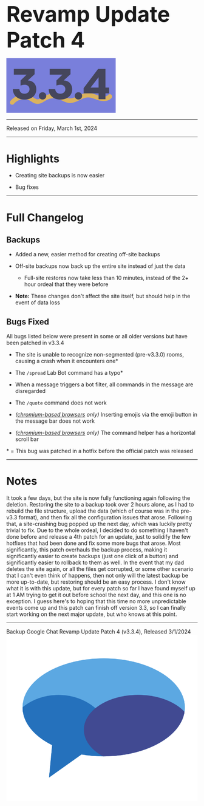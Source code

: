 <h1 style="font-size:4em;margin-bottom:0.25em;">
    Revamp Update Patch 4
</h1>

<img src="/public/v3.3.4.svg" height="10%" alt="v3.3.1">

<hr>

Released on Friday, March 1st, 2024

<hr>

<style>
    h1 {
        font-size: 2em;
    }
</style>

# Highlights

- Creating site backups is now easier

- Bug fixes

<hr>

# Full Changelog

## Backups

- Added a new, easier method for creating off-site backups

- Off-site backups now back up the entire site instead of just the data

  - Full-site restores now take less than 10 minutes, instead of the 2+ hour ordeal that they were before

- **Note:** These changes don't affect the site itself, but should help in the event of data loss

## Bugs Fixed

All bugs listed below were present in some or all older versions but have been patched in v3.3.4

- The site is unable to recognize non-segmented (pre-v3.3.0) rooms, causing a crash when it encounters one*

- The `/spread` Lab Bot command has a typo*

- When a message triggers a bot filter, all commands in the message are disregarded

- The `/quote` command does not work

- *([chromium-based browsers](https://en.wikipedia.org/wiki/Chromium_(web_browser)#Browsers_based_on_Chromium) only)* Inserting emojis via the emoji button in the message bar does not work

- *([chromium-based browsers](https://en.wikipedia.org/wiki/Chromium_(web_browser)#Browsers_based_on_Chromium) only)* The command helper has a horizontal scroll bar

\* = This bug was patched in a hotfix before the official patch was released

<hr>

# Notes

It took a few days, but the site is now fully functioning again following the deletion. Restoring the site to a backup took over 2 hours alone, as I had to rebuild the file structure, upload the data (which of course was in the pre-v3.3 format), and then fix all the configuration issues that arose. Following that, a site-crashing bug popped up the next day, which was luckily pretty trivial to fix. Due to the whole ordeal, I decided to do something I haven't done before and release a 4th patch for an update, just to solidify the few hotfixes that had been done and fix some more bugs that arose. Most significantly, this patch overhauls the backup process, making it significantly easier to create backups (just one click of a button) and significantly easier to rollback to them as well. In the event that my dad deletes the site again, or all the files get corrupted, or some other scenario that I can't even think of happens, then not only will the latest backup be more up-to-date, but restoring should be an easy process. I don't know what it is with this update, but for every patch so far I have found myself up at 1 AM trying to get it out before school the next day, and this one is no exception. I guess here's to hoping that this time no more unpredictable events come up and this patch can finish off version 3.3, so I can finally start working on the next major update, but who knows at this point.

<hr>

Backup Google Chat Revamp Update Patch 4 (v3.3.4), Released 3/1/2024  
<img src="../public/logo.svg" height="10%" alt="Backup Google Chat">
